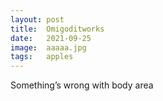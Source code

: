 ```yaml
---
layout: post
title:  Omigoditworks
date:   2021-09-25
image:  aaaaa.jpg
tags:   apples 
---
```


Something’s wrong with body area